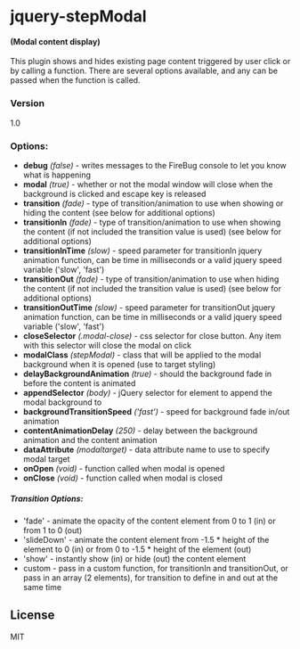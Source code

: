 jquery-stepModal
================
#### (Modal content display)


This plugin shows and hides existing page content triggered by user click or by calling a function.
There are several options available, and any can be passed when the function is called.

### Version
1.0

### Options:

* **debug** *(false)* - writes messages to the FireBug console to let you know what is happening
* **modal** *(true)* - whether or not the modal window will close when the background is clicked and escape key is released
* **transition** *(fade)* - type of transition/animation to use when showing or hiding the content (see below for additional options)
* **transitionIn** *(fade)* - type of transition/animation to use when showing the content (if not included the transition value is used) (see below for additional options)
* **transitionInTime** *(slow)* - speed parameter for transitionIn jquery animation function, can be time in milliseconds or a valid jquery speed variable ('slow', 'fast')
* **transitionOut** *(fade)* - type of transition/animation to use when hiding the content (if not included the transition value is used) (see below for additional options)
* **transitionOutTime** *(slow)* - speed parameter for transitionOut jquery animation function, can be time in milliseconds or a valid jquery speed variable ('slow', 'fast')
* **closeSelector** *(.modal-close)* - css selector for close button.  Any item with this selector will close the modal on click
* **modalClass** *(stepModal)* - class that will be applied to the modal background when it is opened (use to target styling)
* **delayBackgroundAnimation** *(true)* - should the background fade in before the content is animated
* **appendSelector** *(body)* - jQuery selector for element to append the modal background to
* **backgroundTransitionSpeed** *('fast')* - speed for background fade in/out animation
* **contentAnimationDelay** *(250)* - delay between the background animation and the content animation
* **dataAttribute** *(modaltarget)* - data attribute name to use to specify modal target
* **onOpen** *(void)* - function called when modal is opened
* **onClose** *(void)* - function called when modal is closed


##### Transition Options:
* 'fade' - animate the opacity of the content element from 0 to 1 (in) or from 1 to 0 (out)
* 'slideDown' - animate the content element from -1.5 * height of the element to 0 (in) or from 0 to -1.5 * height of the element (out)
* 'show' - instantly show (in) or hide (out) the content element
* custom - pass in a custom function, for transitionIn and transitionOut, or pass in an array (2 elements), for transition to define in and out at the same time


License
----

MIT


